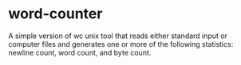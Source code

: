 # word-counter
A simple version of wc unix tool that reads either standard input or computer files and generates one or more of the following statistics: newline count, word count, and byte count.
